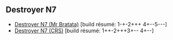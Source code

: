 
## Destroyer N7

 * [Destroyer N7 (Mr Bratata)](destroyer-n7/1.md) [build résumé: 1-+-2+++ 4+--5---]
 * [Destroyer N7 (CRS)](destroyer-n7/2.md) [build résumé: 1++-2+++3+-- 4+--]

